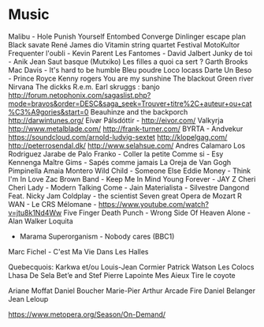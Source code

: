 # Music

Malibu - Hole
Punish Yourself
Entombed
Converge
Dinlinger escape plan
Black savate
René James dio
Vitamin string quartet
Festival MotoKultor
Frequenter l'oubli - Kevin Parent
Les Fantomes - David Jalbert
Junky de toi - Anik Jean
Saut basque (Mutxiko)
Les filles a quoi ca sert ?
Garth Brooks
Mac Davis - It's hard to be humble
Bleu poudre
Loco locass
Darte Un Beso - Prince Royce
Kenny rogers
You are my sunshine
The blackout
Green river
Nirvana
The dickks
R.e.m.
Earl skruggs : banjo
http://forum.netophonix.com/sagaslist.php?mode=bravos&order=DESC&saga_seek=Trouver+titre%2C+auteur+ou+cat%C3%A9gories&start=0
Beauhinze and the backporch
http://darwintunes.org/
Eivør Pálsdóttir - http://eivor.com/
Valkyrja
http://www.metalblade.com/
http://frank-turner.com/
BYRTA - Andvekur
https://soundcloud.com/arnold-ludvig-sextet
http://klopelgag.com/
http://peterrosendal.dk/
http://www.selahsue.com/
Andres Calamaro
Los Rodriguez
Jarabe de Palo
Franko - Coller la petite
Comme si - Esy Kennenga
Maître Gims - Sapés comme jamais
La Oreja de Van Gogh
Pimpinella
Amaia Montero
Wild Child - Someone Else
Eddie Money - Think I'm In Love
Zac Brown Band - Keep Me In Mind
Young Forever - JAY Z
Cheri Cheri Lady - Modern Talking
Come - Jain
Materialista - Silvestre Dangond Feat. Nicky Jam
Coldplay - the scientist
Seven great Opera de Mozart
R WAN - Le CRS Mélomane - https://www.youtube.com/watch?v=jtu8k1Nd4Ww
Five Finger Death Punch - Wrong Side Of Heaven
Alone - Alan Walker
Loquita
 - Marama
Superorganism - Nobody cares (BBC1)

Marc Fichel - C'est Ma Vie Dans Les Halles


Quebecquois:
Karkwa et/ou Louis-Jean Cormier
Patrick Watson
Les Colocs
Lhasa De Sela
Bet’e and Stef
Pierre Lapointe
Mes Aieux
Tire le coyote

Ariane Moffat
Daniel Boucher
Marie-Pier Arthur
Arcade Fire
Daniel Belanger
Jean Leloup

https://www.metopera.org/Season/On-Demand/